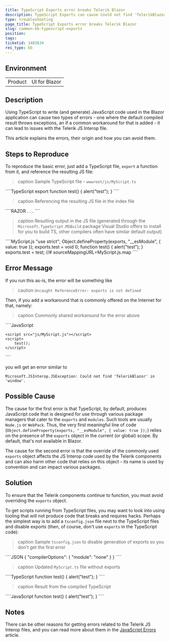 ```yaml
---
title: TypeScript Exports error breaks Telerik Blazor
description: TypeScript Exports can cause Could not find 'TelerikBlazor' in 'window' - see how to solve it
type: troubleshooting
page_title: TypeScript Exports error breaks Telerik Blazor
slug: common-kb-typescript-exports
position: 
tags: 
ticketid: 1483634
res_type: kb
---
```


## Environment

<table>
    <tbody>
        <tr>
            <td>Product</td>
            <td>UI for Blazor</td>
        </tr>
    </tbody>
</table>


## Description

Using TypeScript to write (and generate) JavaScript code used in the Blazor application can cause two types of errors - one where the default compiled result throws exceptions, an if a common workaround for that is added - it can lead to issues with the Telerik JS Interop file.

This article explains the errors, their origin and how you can avoid them.


## Steps to Reproduce

To reproduce the basic error, just add a TypeScript file, `export` a function from it, and reference the resulting JS file:

>caption Sample TypeScript file - `wwwroot/js/MyScript.ts`

<div class="skip-repl"></div>
````TypeScript
export function test() {
    alert("test");
}
````

>caption Referencing the resulting JS file in the index file

<div class="skip-repl"></div>
````RAZOR
    . . .
    <script src="js/MyScript.js"></script>
    <script>
        test();
    </script>
</body>
````

>caption Resulting output in the JS file (generated through the `Microsoft.TypeScript.MSBuild` package Visual Studio offers to install for you to build TS, other compilers often have similar default output)

<div class="skip-repl"></div>
````MyScript.js
"use strict";
Object.defineProperty(exports, "__esModule", { value: true });
exports.test = void 0;
function test() {
    alert("test");
}
exports.test = test;
//# sourceMappingURL=MyScript.js.map
````

## Error Message

If you run this as-is, the error will be something like

>caution `Uncaught ReferenceError: exports is not defined`

Then, if you add a workaround that is commonly offered on the Internet for that, namely:

>caption Commonly shared workaround for the error above

<div class="skip-repl"></div>
````JavaScript
    <script>
        var exports = {}; // defining an empty exports object is that common workaround
    </script>
    
    <script src="js/MyScript.js"></script>
    <script>
        test();
    </script>
</body>
````

you will get an error similar to

`Microsoft.JSInterop.JSException: Could not find 'TelerikBlazor' in 'window'.`

## Possible Cause

The cause for the first error is that TypeScript, by default, produces JavaScript code that is designed for use through various package managers that cater to the `exports` and `modules`. Such tools are usually `Node.js` or `WebPack`. Thus, the very first meaningful line of code (`Object.defineProperty(exports, "__esModule", { value: true });`) relies on the presence of the `exports` object in the current (or global) scope. By default, that's not available in Blazor.

The cause for the second error is that the override of the commonly used `exports` object affects the JS Interop code used by the Telerik components and can also harm other code that relies on this object - its name is used by convention and can impact various packages.

## Solution

To ensure that the Telerik components continue to function, you must avoid overriding the `exports` object.

To get scripts running from TypeScript files, you may want to look into using tooling that will not produce code that breaks and requires hacks. Perhaps the simplest way is to add a `tsconfig.json` file next to the TypeScript files and disable exports (then, of course, don't use `exports` in the TypeScript code):

>caption Sample `tsconfig.json` to disable generation of exports so you don't get the first error

<div class="skip-repl"></div>
````JSON
{
  "compilerOptions": {
    "module": "none"
  }
}
````

>caption Updated `MyScript.ts` file without exports

<div class="skip-repl"></div>
````TypeScript
function test() {
    alert("test");
}
````

>caption Result from the compiled TypeScript

<div class="skip-repl"></div>
````JavaScript
function test() {
    alert("test");
}
````

## Notes

There can be other reasons for getting errors related to the Telerik JS Interop files, and you can read more about them in the [JavaScript Errors](slug://troubleshooting-js-errors) article.

